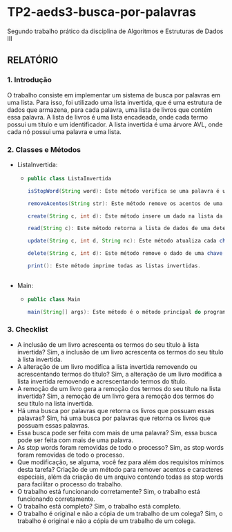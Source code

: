 # TP2-aeds3-busca-por-palavras
Segundo trabalho prático da disciplina de Algoritmos e Estruturas de Dados III

## RELATÓRIO ##

### 1. Introdução ###
    
O trabalho consiste em implementar um sistema de busca por palavras em uma lista. Para isso, foi utilizado uma lista invertida, que é uma estrutura de dados que armazena, para cada
palavra, uma lista de livros que contém essa palavra. A lista de livros é uma lista encadeada, onde cada termo possui um título e um identificador. A lista invertida é uma árvore AVL, onde cada nó possui uma palavra e uma lista.

### 2. Classes e Métodos ###  

- ListaInvertida:
  - ```java
    public class ListaInvertida
    
    isStopWord(String word): Este método verifica se uma palavra é uma "stop word", ou seja, uma palavra comum que geralmente é filtrada em uma busca.  
    
    removeAcentos(String str): Este método remove os acentos de uma string.  
    
    create(String c, int d): Este método insere um dado na lista da chave de forma não ordenada.  
    
    read(String c): Este método retorna a lista de dados de uma determinada chave.  
    
    update(String c, int d, String nc): Este método atualiza cada chave (cada palavra) de um dado (um título de livro) com novas chaves dado um título de livro.
    
    delete(String c, int d): Este método remove o dado de uma chave (mas não apaga a chave nem apaga blocos).  
    
    print(): Este método imprime todas as listas invertidas.
     
- Main:
  - ```java
    public class Main
    
    main(String[] args): Este método é o método principal do programa, onde é feita a leitura dos arquivos de entrada e a execução das operações de inclusão, alteração, remoção e busca de livros.

### 3. Checklist ###

- A inclusão de um livro acrescenta os termos do seu título à lista invertida? Sim, a inclusão de um livro acrescenta os termos do seu título à lista invertida.
- A alteração de um livro modifica a lista invertida removendo ou acrescentando termos do título? Sim, a alteração de um livro modifica a lista invertida removendo e acrescentando termos do título.
- A remoção de um livro gera a remoção dos termos do seu título na lista invertida? Sim, a remoção de um livro gera a remoção dos termos do seu título na lista invertida.
- Há uma busca por palavras que retorna os livros que possuam essas palavras? Sim, há uma busca por palavras que retorna os livros que possuam essas palavras.
- Essa busca pode ser feita com mais de uma palavra? Sim, essa busca pode ser feita com mais de uma palavra.
- As stop words foram removidas de todo o processo? Sim, as stop words foram removidas de todo o processo.
- Que modificação, se alguma, você fez para além dos requisitos mínimos desta tarefa? Criação de um método para remover acentos e caracteres especiais, além da criação de um arquivo contendo todas as stop words para facilitar o processo do trabalho.
- O trabalho está funcionando corretamente? Sim, o trabalho está funcionando corretamente.
- O trabalho está completo? Sim, o trabalho está completo.
- O trabalho é original e não a cópia de um trabalho de um colega? Sim, o trabalho é original e não a cópia de um trabalho de um colega.
